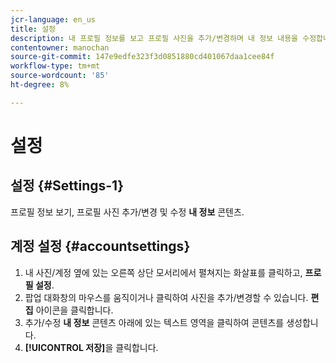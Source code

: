 ```yaml
---
jcr-language: en_us
title: 설정
description: 내 프로필 정보를 보고 프로필 사진을 추가/변경하며 내 정보 내용을 수정합니다.
contentowner: manochan
source-git-commit: 147e9edfe323f3d0851880cd401067daa1cee84f
workflow-type: tm+mt
source-wordcount: '85'
ht-degree: 8%

---
```




# 설정

## 설정 {#Settings-1}

프로필 정보 보기, 프로필 사진 추가/변경 및 수정 **내 정보** 콘텐츠.

## 계정 설정 {#accountsettings}

1. 내 사진/계정 옆에 있는 오른쪽 상단 모서리에서 펼쳐지는 화살표를 클릭하고, **프로필 설정**.
1. 팝업 대화창의 마우스를 움직이거나 클릭하여 사진을 추가/변경할 수 있습니다. **편집** 아이콘을 클릭합니다.
1. 추가/수정 **내 정보** 콘텐츠 아래에 있는 텍스트 영역을 클릭하여 콘텐츠를 생성합니다.
1. **[!UICONTROL 저장]**&#x200B;을 클릭합니다.
